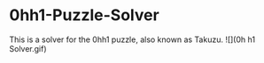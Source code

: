 # 0hh1-Puzzle-Solver
This is a solver for the 0hh1 puzzle, also known as Takuzu. 
![](0h h1 Solver.gif)
